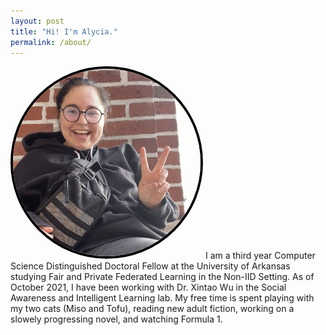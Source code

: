 ```yaml
---
layout: post
title: "Hi! I'm Alycia."
permalink: /about/
---
```

<p> <img
  src="/assets/img/7BBCB897-3E8B-4C4E-A6DA-EF965BC0E7C0_1_201_a.jpeg"
  style="display: inline-block; border-radius: 50%; margin-left: auto; margin-right: auto; border: 4px solid black; max-width: 300px">
I am a third year Computer Science Distinguished Doctoral Fellow at the University of Arkansas studying Fair and Private Federated Learning in the Non-IID Setting. As of October 2021, I have been working with Dr. Xintao Wu in the Social Awareness and Intelligent Learning lab. My free time is spent playing with my two cats (Miso and Tofu), reading new adult fiction, working on a slowely progressing novel, and watching Formula 1. </p>
